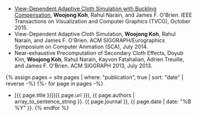 * [View-Dependent Adaptive Cloth Simulation with Buckling Compensation](./view-dependent-adaptive-cloth-simulation-with-buckling-compensation), **Woojong Koh**, Rahul Narain, and James F. O'Brien. IEEE Transactions on Visualization and Computer Graphics (TVCG), October 2015.
* View-Dependent Adaptive Cloth Simulation, **Woojong Koh**, Rahul Narain, and James F. O'Brien. ACM SIGGRAPH/Eurographics Symposium on Computer Animation (SCA), July 2014.
* Near-exhaustive Precomputation of Secondary Cloth Effects, Doyub Kim, **Woojong Koh**, Rahul Narain, Kayvon Fatahalian, Adrien Treuille, and James F. O'Brien. ACM SIGGRAPH 2013, July 2013.

{% assign pages = site.pages | where: "publication", true | sort: "date" | reverse -%}
{%- for page in pages -%}
 * [{{ page.title }}]({{ page.url }}), {{ page.authors | array_to_sentence_string }}. {{ page.journal }}, {{ page.date | date: "%B %Y" }}.
{% endfor %}
